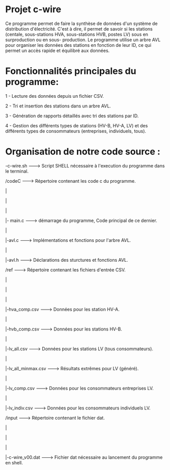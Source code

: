 # Projet c-wire

Ce programme permet de faire la synthèse de données d'un système de distribution d'électricité.
C'est à dire, il permet de savoir si les stations (centale, sous-stations HVA, sous-stations HVB, postes LV) sous en surproduction
ou en sous- production.
Le programme utilise un arbre AVL pour organiser les données des stations en fonction de leur ID, ce qui permet un accès rapide et équilibré aux données.

# Fonctionnalités principales du programme:


1 - Lecture des données depuis un fichier CSV. 

2 - Tri et insertion des stations dans un arbre AVL.

3 - Génération de rapports détaillés avec tri des stations par ID.

4 - Gestion des différents types de stations (HV-B, HV-A, LV) et des différents types de consommateurs (entreprises, individuels, tous).


# Organisation de notre code source : 




-c-wire.sh                 ---> Script SHELL nécessaire à l'execution du programme dans le terminal.

/codeC                     ---> Répertoire contenant les code c du programme.

|

|

|

|- main.c                   ---> démarrage du programme, Code principal de ce dernier.

|

|-avl.c                    ---> Implémentations et fonctions pour l'arbre AVL.

|

|-avl.h                    ---> Déclarations des sturctures et fonctions AVL.

/ref                   ---> Répertoire contenant les fichiers d'entrée CSV.

|

|

|

|-hva_comp.csv                   ---> Données pour les station HV-A.

|

|-hvb_comp.csv                   ---> Données pour les stations HV-B.

|

|-lv_all.csv                     ---> Données pour les stations LV (tous consommateurs).

|

|-lv_all_minmax.csv              ---> Résultats extrêmes pour LV (généré).

|

|-lv_comp.csv                    ---> Données pour les consommateurs entreprises LV.

|

|-lv_indiv.csv                  ---> Données pour les consommateurs individuels LV.


/input                  ---> Répertoire contenant le fichier dat.

|

|

|

|-c-wire_v00.dat                   ---> Fichier dat nécessaire au lancement du programme en shell.





